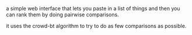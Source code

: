 a simple web interface that lets you paste in a list of things and then you can rank them by doing pairwise comparisons. 

it uses the crowd-bt algorithm to try to do as few comparisons as possible. 
